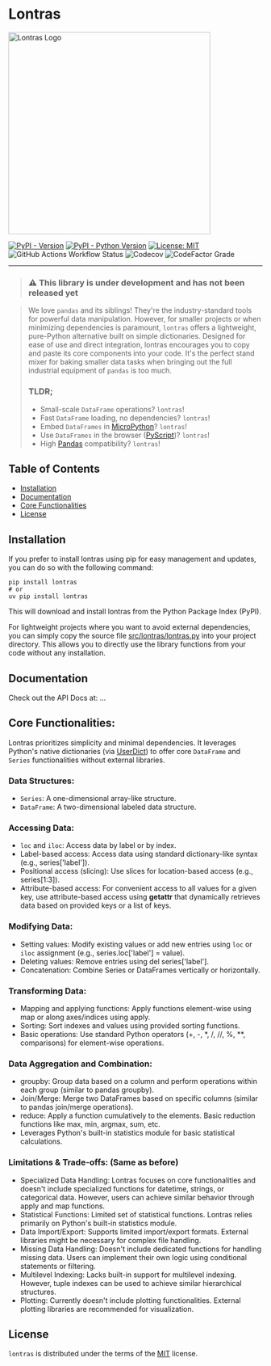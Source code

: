 # Lontras

<img src="https://raw.githubusercontent.com/luxedo/lontras/refs/heads/main/docs/_static/lontra.png" height=400 alt="Lontras Logo"/>

[![PyPI - Version](https://img.shields.io/pypi/v/lontras.svg)](https://pypi.org/project/lontras)
[![PyPI - Python Version](https://img.shields.io/pypi/pyversions/lontras.svg)](https://pypi.org/project/lontras)
[![License: MIT](https://img.shields.io/badge/license-MIT-blue)](https://opensource.org/license/mit)
![GitHub Actions Workflow Status](https://img.shields.io/github/actions/workflow/status/luxedo/lontras/publish.yml)
![Codecov](https://img.shields.io/codecov/c/github/luxedo/lontras)
![CodeFactor Grade](https://img.shields.io/codefactor/grade/github/luxedo/lontras)

---

> ### ⚠️ This library is under development and has not been released yet

> We love `pandas` and its siblings! They're the industry-standard tools for powerful data
> manipulation. However, for smaller projects or when minimizing dependencies is paramount,
> `lontras` offers a lightweight, pure-Python alternative built on simple dictionaries. Designed
> for ease of use and direct integration, lontras encourages you to copy and paste its core
> components into your code. It's the perfect stand mixer for baking smaller data tasks when
> bringing out the full industrial equipment of `pandas` is too much.
>
> ### TLDR;
>
> - Small-scale `DataFrame` operations? `lontras`!
> - Fast `DataFrame` loading, no dependencies? `lontras`!
> - Embed `DataFrames` in [MicroPython](https://micropython.org/)? `lontras`!
> - Use `DataFrames` in the browser ([PyScript](https://pyscript.net/))? `lontras`!
> - High [Pandas](https://pandas.pydata.org/) compatibility? `lontras`!

## Table of Contents

- [Installation](#installation)
- [Documentation](#documentation)
- [Core Functionalities](#core-functionalities)
- [License](#license)

## Installation

If you prefer to install lontras using pip for easy management and updates, you can do so with the
following command:

```console
pip install lontras
# or
uv pip install lontras
```

This will download and install lontras from the Python Package Index (PyPI).

For lightweight projects where you want to avoid external dependencies, you can simply copy the
source file [src/lontras/lontras.py](src/lontras/lontras.py) into your project directory. This
allows you to directly use the library functions from your code without any installation.

## Documentation

Check out the API Docs at: ...

## Core Functionalities:

Lontras prioritizes simplicity and minimal dependencies. It leverages Python's native dictionaries
(via [UserDict](https://docs.python.org/3/library/collections.html#collections.UserDict)) to offer
core `DataFrame` and `Series` functionalities without external libraries.

### Data Structures:

- `Series`: A one-dimensional array-like structure.
- `DataFrame`: A two-dimensional labeled data structure.

### Accessing Data:

- `loc` and `iloc`: Access data by label or by index.
- Label-based access: Access data using standard dictionary-like syntax (e.g., series['label']).
- Positional access (slicing): Use slices for location-based access (e.g., series[1:3]).
- Attribute-based access: For convenient access to all values for a given key, use attribute-based access using **getattr** that dynamically retrieves data based on provided keys or a list of keys.

### Modifying Data:

- Setting values: Modify existing values or add new entries using `loc` or `iloc` assignment (e.g., series.loc['label'] = value).
- Deleting values: Remove entries using del series['label'].
- Concatenation: Combine Series or DataFrames vertically or horizontally.

### Transforming Data:

- Mapping and applying functions: Apply functions element-wise using map or along axes/indices using apply.
- Sorting: Sort indexes and values using provided sorting functions.
- Basic operations: Use standard Python operators (+, -, \*, /, //, %, \*\*, comparisons) for element-wise operations.

### Data Aggregation and Combination:

- groupby: Group data based on a column and perform operations within each group (similar to pandas groupby).
- Join/Merge: Merge two DataFrames based on specific columns (similar to pandas join/merge operations).
- reduce: Apply a function cumulatively to the elements. Basic reduction functions like max, min, argmax, sum, etc.
- Leverages Python's built-in statistics module for basic statistical calculations.

### Limitations & Trade-offs: (Same as before)

- Specialized Data Handling: Lontras focuses on core functionalities and doesn't include specialized functions for datetime, strings, or categorical data. However, users can achieve similar behavior through apply and map functions.
- Statistical Functions: Limited set of statistical functions. Lontras relies primarily on Python's built-in statistics module.
- Data Import/Export: Supports limited import/export formats. External libraries might be necessary for complex file handling.
- Missing Data Handling: Doesn't include dedicated functions for handling missing data. Users can implement their own logic using conditional statements or filtering.
- Multilevel Indexing: Lacks built-in support for multilevel indexing. However, tuple indexes can be used to achieve similar hierarchical structures.
- Plotting: Currently doesn't include plotting functionalities. External plotting libraries are recommended for visualization.

## License

`lontras` is distributed under the terms of the [MIT](https://spdx.org/licenses/MIT.html) license.
